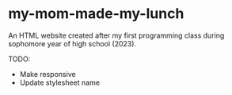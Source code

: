 # my-mom-made-my-lunch
An HTML website created after my first programming class during sophomore year of high school (2023).

TODO: 
* Make responsive
* Update stylesheet name
